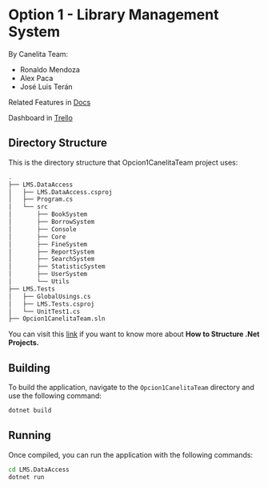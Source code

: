 # Option 1 - Library Management System

By Canelita Team:
- Ronaldo Mendoza
- Alex Paca
- José Luis Terán

Related Features in [Docs](https://docs.google.com/document/d/128JWc0ZBDK4FGLvrfFyhTGEVVu7W1VVpWqkQInYGBoM/edit?usp=sharing)

Dashboard in [Trello](https://trello.com/invite/b/66bfaefd90f57fac8d8a89e2/ATTIe5dc79647cc83c4c1277915c7108c2f8B6931ADF/lms-canelita-team)

## Directory Structure

This is the directory structure that Opcion1CanelitaTeam project uses:

```bash
.
├── LMS.DataAccess
│   ├── LMS.DataAccess.csproj
│   ├── Program.cs
│   └── src
│       ├── BookSystem
│       ├── BorrowSystem
│       ├── Console
│       ├── Core
│       ├── FineSystem
│       ├── ReportSystem
│       ├── SearchSystem
│       ├── StatisticSystem
│       ├── UserSystem
│       └── Utils
├── LMS.Tests
│   ├── GlobalUsings.cs
│   ├── LMS.Tests.csproj
│   └── UnitTest1.cs
├── Opcion1CanelitaTeam.sln
```

You can visit this [link](https://learn.microsoft.com/en-us/dotnet/core/porting/project-structure) if you want to know more about **How to Structure .Net Projects.**

## Building

To build the application, navigate to the `Opcion1CanelitaTeam` directory and use the following command:

```bash
dotnet build
```

## Running

Once compiled, you can run the application with the following commands:

```bash
cd LMS.DataAccess
dotnet run
```
